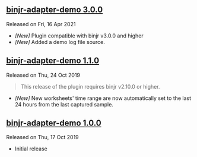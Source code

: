## [binjr-adapter-demo 3.0.0](https://github.com/binjr/binjr/releases/tag/3.0.0)
Released on Fri, 16 Apr 2021

* _[New]_ Plugin compatible with binjr v3.0.0 and higher
* _[New]_ Added a demo log file source.

## [binjr-adapter-demo 1.1.0](https://github.com/binjr/binjr/releases/tag/1.1.0)
Released on Thu, 24 Oct 2019

> This release of the plugin requires binjr v2.10.0 or higher.

* _[New]_ New worksheets' time range are now automatically set to the last 24 hours from the last captured sample.


## [binjr-adapter-demo 1.0.0](https://github.com/binjr/binjr/releases/tag/1.0.0)
Released on Thu, 17 Oct 2019

 * Initial release